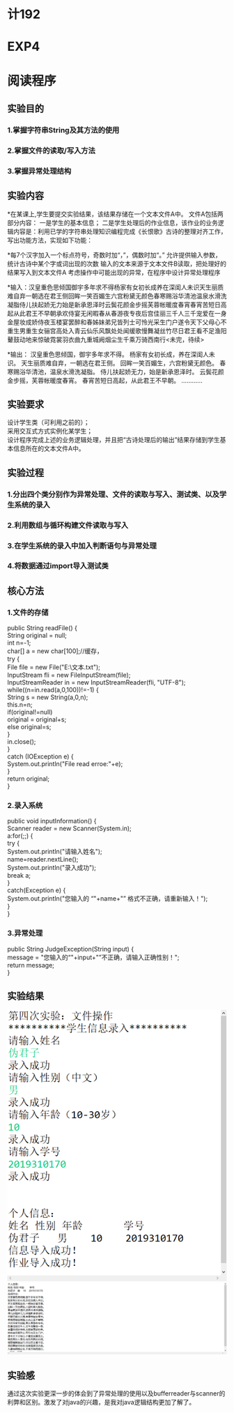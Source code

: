 # 计192
# EXP4
# 阅读程序

## 实验目的
### 1.掌握字符串String及其方法的使用
### 2.掌握文件的读取/写入方法
### 3.掌握异常处理结构
## 实验内容
*在某课上,学生要提交实验结果，该结果存储在一个文本文件A中。
文件A包括两部分内容：
一是学生的基本信息；
二是学生处理后的作业信息，该作业的业务逻辑内容是：利用已学的字符串处理知识编程完成《长恨歌》古诗的整理对齐工作，写出功能方法，实现如下功能：

*每7个汉字加入一个标点符号，奇数时加“，”，偶数时加“。”
允许提供输入参数，统计古诗中某个字或词出现的次数
输入的文本来源于文本文件B读取，把处理好的结果写入到文本文件A
考虑操作中可能出现的异常，在程序中设计异常处理程序

*输入：汉皇重色思倾国御宇多年求不得杨家有女初长成养在深闺人未识天生丽质难自弃一朝选在君王侧回眸一笑百媚生六宫粉黛无颜色春寒赐浴华清池温泉水滑洗凝脂侍儿扶起娇无力始是新承恩泽时云鬓花颜金步摇芙蓉帐暖度春宵春宵苦短日高起从此君王不早朝承欢侍宴无闲暇春从春游夜专夜后宫佳丽三千人三千宠爱在一身金屋妆成娇侍夜玉楼宴罢醉和春姊妹弟兄皆列士可怜光采生门户遂令天下父母心不重生男重生女骊宫高处入青云仙乐风飘处处闻缓歌慢舞凝丝竹尽日君王看不足渔阳鼙鼓动地来惊破霓裳羽衣曲九重城阙烟尘生千乘万骑西南行<未完，待续>

*输出：
汉皇重色思倾国，御宇多年求不得。
杨家有女初长成，养在深闺人未识。
天生丽质难自弃，一朝选在君王侧。
回眸一笑百媚生，六宫粉黛无颜色。
春寒赐浴华清池，温泉水滑洗凝脂。
侍儿扶起娇无力，始是新承恩泽时。
云鬓花颜金步摇，芙蓉帐暖度春宵。
春宵苦短日高起，从此君王不早朝。
…………
## 实验要求
设计学生类（可利用之前的）；  
采用交互式方式实例化某学生；   
设计程序完成上述的业务逻辑处理，并且把“古诗处理后的输出”结果存储到学生基本信息所在的文本文件A中。  

## 实验过程
### 1.分出四个类分别作为异常处理、文件的读取与写入、测试类、以及学生系统的录入
### 2.利用数组与循环构建文件读取与写入
### 3.在学生系统的录入中加入判断语句与异常处理
### 4.将数据通过import导入测试类
## 核心方法
### 1.文件的存储
public String readFile() {  
		String original = null;  
		int n=-1;  
		char[] a = new char[100];//缓存，  
		try {  
			File file = new File("E:\\文本.txt");  
			InputStream fli = new FileInputStream(file);  
			InputStreamReader in = new InputStreamReader(fli, "UTF-8");  
		while((n=in.read(a,0,100))!=-1) {  
		String s = new String(a,0,n);  
		this.n=n;  
		if(original!=null)  
		original = original+s;  
		else original=s;  
		}	  
        in.close();  
      	}  
		catch (IOException e) {  
			System.out.println("File read erroe:"+e);  
		}  
		return original;  
	}  
  ### 2.录入系统
  public void inputInformation() {  
	Scanner reader = new Scanner(System.in);  
	a:for(;;) {  
		try {  
			System.out.println("请输入姓名");  
	        name=reader.nextLine();  
	        System.out.println("录入成功");  
	        break a;  
		}  
		catch(Exception e) {  
			System.out.println("您输入的 “"+name+"” 格式不正确，请重新输入！");  
		}  
	}  
  ### 3.异常处理
  public String JudgeException(String input) {  
		message = "您输入的“"+input+"”不正确，请输入正确性别！";  
		return message;  
	}  
## 实验结果
![1](https://github.com/Wangjiazeng123/4/blob/main/01c8cdaf76052cb700aa547f012ceb7.png)
![1](https://github.com/Wangjiazeng123/4/blob/main/e12e3f8c55dfdb7e4e5368b8a5cd3b8.png)
## 实验感
通过这次实验更深一步的体会到了异常处理的使用以及bufferreader与scanner的利弊和区别。激发了对java的兴趣，是我对java逻辑结构更加了解了。
